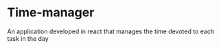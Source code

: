 # Time-manager
An application developed in react that manages the time devoted to each task in the day
